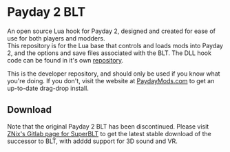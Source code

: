 # Payday 2 BLT
An open source Lua hook for Payday 2, designed and created for ease of use for both players and modders.  
This repository is for the Lua base that controls and loads mods into Payday 2, and the options and save files associated with the BLT. The DLL hook code can be found in it's own [repository](https://github.com/JamesWilko/Payday-2-BLT).

This is the developer repository, and should only be used if you know what you're doing. If you don't, visit the website at [PaydayMods.com](http://paydaymods.com/) to get an up-to-date drag-drop install.  

## Download
Note that the original Payday 2 BLT has been discontinued. Please visit [ZNix's Gitlab page for SuperBLT](https://gitlab.com/znixian/payday2-superblt-lua) to get the latest stable download of the successor to BLT, with adddd support for 3D sound and VR.
